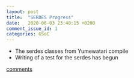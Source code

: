 ```yaml
---
layout: post
title:  "SERDES Progress"
date:   2020-06-03 23:40:15 +0200
comment_issue_id: 1
categories: GSoC
---
```

- The serdes classes from Yumewatari compile
- Writing of a test for the serdes has begun

[comments][comments]

[git]: https://github.com/ECP5-PCIe/ECP5-PCIe
[Comments]: https://github.com/ECP5-PCIe/ECP5-PCIe.github.io/issues/5
